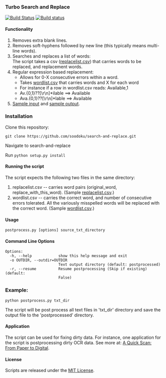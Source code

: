 ### Turbo Search and Replace 

[![Build Status](https://travis-ci.org/soodoku/search-and-replace.svg?branch=master)](https://travis-ci.org/soodoku/search-and-replace)
[![Build status](https://ci.appveyor.com/api/projects/status/dd6weascqvw4wg5o?svg=true)](https://ci.appveyor.com/project/soodoku/search-and-replace)

#### Functionality

1. Removes extra blank lines.  
2. Removes soft-hyphens followed by new line (this typically means multi-line words).  
3. Searches and replaces a list of words:   
   The script takes a csv ([replacelist.csv](replacelist.csv)) that carries words to be replaced, and replacement words.  
4. Regular expression based replacement: 
   * Allows for 0-X consecutive errors within a word.  
   * Takes [wordlist.csv](wordlist.csv) that carries words and X for each word    
   * For instance if a row in wordlist.csv reads: Available,1    
   * Av.{0,1}\??[\r\n]*ilable ==> Available    
   * Ava.{0,1}\??[\r\n]*lable ==> Available 
5. [Sample input](txt_dir/) and [sample output](postprocessed).

### Installation

Clone this repository:

`git clone https://github.com/soodoku/search-and-replace.git`

Navigate to search-and-replace

Run `python setup.py install`

#### Running the script 

The script expects the following two files in the same directory:  
1. replacelist.csv -- carries word pairs (original_word, replace_with_this_word). (Sample [replacelist.csv](replacelist.csv).)  
2. wordlist.csv -- carries the correct word, and number of consecutive errors tolerated. All the variously misspelled words will be replaced with the correct word. (Sample [wordlist.csv](wordlist.csv).)  

#### Usage
`postprocess.py [options] source_txt_directory`

#### Command Line Options
```
Options:
  -h, --help            show this help message and exit
  -o OUTDIR, --outdir=OUTDIR
                        Text output directory (default: postprocessed)
  -r, --resume          Resume postprocessing (Skip if existing) (default:
                        False)
```

### Example:
`python postprocess.py txt_dir`

The script will be post process all text files in 'txt_dir' directory and save the output file to the 'postprocessed' directory.

#### Application

The script can be used for fixing dirty data. For instance, one application for the script is postprocessing dirty OCR data. See more at: [A Quick Scan: From Paper to Digital](http://gbytes.gsood.com/2014/05/28/a-quick-scan-from-paper-to-digital-data/).  

#### License

Scripts are released under the [MIT License](https://opensource.org/licenses/MIT).
